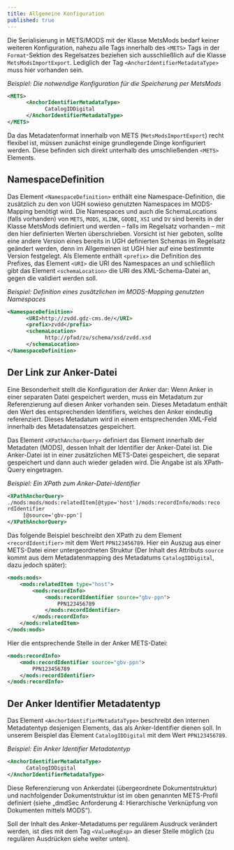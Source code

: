 ```yaml
---
title: Allgemeine Konfiguration
published: true
---
```


Die Serialisierung in METS/MODS mit der Klasse MetsMods bedarf keiner weiteren Konfiguration, nahezu alle Tags innerhalb des `<METS>` Tags in der `Format`-Sektion des Regelsatzes beziehen sich ausschließlich auf die Klasse `MetsModsImportExport`. Lediglich der Tag `<AnchorIdentifierMetadataType>` muss hier vorhanden sein.

_Beispiel: Die notwendige Konfiguration für die Speicherung per MetsMods_

```xml
<METS>
      <AnchorIdentifierMetadataType>
            CatalogIDDigital
      </AnchorIdentifierMetadataType>
</METS>
```

Da das Metadatenformat innerhalb von METS (`MetsModsImportExport`) recht flexibel ist, müssen zunächst einige grundlegende Dinge konfiguriert werden. Diese befinden sich direkt unterhalb des umschließenden `<METS>` Elements.

## NamespaceDefinition

Das Element `<NamespaceDefinition>` enthält eine Namespace-Definition, die zusätzlich zu den von UGH sowieso genutzten Namespaces im MODS-Mapping benötigt wird. Die Namespaces und auch die SchemaLocations (falls vorhanden) von `METS`, `MODS`, `XLINK`, `GOOBI`, `XSI` und `DV` sind bereits in der Klasse MetsMods definiert und werden – falls im Regelsatz vorhanden – mit den hier definierten Werten überschrieben. Vorsicht ist hier geboten, sollte eine andere Version eines bereits in UGH definierten Schemas im Regelsatz geändert werden, denn im Allgemeinen ist UGH hier auf eine bestimmte Version festgelegt. Als Elemente enthält `<prefix>` die Definition des Prefixes, das Element `<URI>` die URI des Namespaces an und schließlich gibt das Element `<schemaLocation>` die URI des XML-Schema-Datei an, gegen die validiert werden soll.

_Beispiel: Definition eines zusätzlichen im MODS-Mapping genutzten Namespaces_

```xml
<NamespaceDefinition>
      <URI>http://zvdd.gdz-cms.de/</URI>
      <prefix>zvdd</prefix>
      <schemaLocation>
            http://pfad/zu/schema/xsd/zvdd.xsd
      </schemaLocation>
</NamespaceDefinition>
```

## Der Link zur Anker-Datei

Eine Besonderheit stellt die Konfiguration der Anker dar: Wenn Anker in einer separaten Datei gespeichert werden, muss ein Metadatum zur Referenzierung auf diesen Anker vorhanden sein. Dieses Metadatum enthält den Wert des entsprechenden Identifiers, welches den Anker eindeutig referenziert. Dieses Metadatum wird in einem entsprechenden XML-Feld innerhalb des Metadatensatzes gespeichert.

Das Element `<XPathAnchorQuery>` definiert das Element innerhalb der Metadaten (MODS), dessen Inhalt der Identifier der Anker-Datei ist. Die Anker-Datei ist in einer zusätzlichen METS-Datei gespeichert, die separat gespeichert und dann auch wieder geladen wird. Die Angabe ist als XPath-Query eingetragen.

_Beispiel: Ein XPath zum Anker-Datei-Identifier_

```xml
<XPathAnchorQuery> 
./mods:mods/mods:relatedItem[@type='host']/mods:recordInfo/mods:reco
rdIdentifier
     [@source='gbv-ppn']
</XPathAnchorQuery>
```

Das folgende Beispiel beschreibt den XPath zu dem Element `<recordIdentifier>` mit dem Wert `PPN123456789`. Hier ein Auszug aus einer METS-Datei einer untergeordneten Struktur (Der Inhalt des Attributs `source` kommt aus dem Metadatenmapping des Metadatums `CatalogIDDigital`, dazu jedoch später):

```xml
<mods:mods>
    <mods:relatedItem type="host">
        <mods:recordInfo>
            <mods:recordIdentifier source="gbv-ppn">
                PPN123456789
            </mods:recordIdentifier>
        </mods:recordInfo>
    </mods:relatedItem>
</mods:mods>
```

Hier die entsprechende Stelle in der Anker METS-Datei:

```xml
<mods:recordInfo>
    <mods:recordIdentifier source="gbv-ppn">
        PPN123456789
    </mods:recordIdentifier>
</mods:recordInfo>
```

## Der Anker Identifier Metadatentyp

Das Element `<AnchorIdentifierMetadataType>` beschreibt den internen Metadatentyp desjenigen Elements, das als Anker-Identifier dienen soll. In unserem Beispiel das Element `CatalogIDDigital` mit dem Wert `PPN123456789`.

_Beispiel: Ein Anker Identifier Metadatentyp_

```xml
<AnchorIdentifierMetadataType>
      CatalogIDDigital
</AnchorIdentifierMetadataType>
```

Diese Referenzierung von Ankerdatei (übergeordnete Dokumentstruktur) und nachfolgender Dokumentstruktur ist im oben genannten METS-Profil definiert (siehe „dmdSec Anforderung 4: Hierarchische Verknüpfung von Dokumenten mittels MODS“).

Soll der Inhalt des Anker-Metadatums per regulärem Ausdruck verändert werden, ist dies mit dem Tag `<ValueRegExp>` an dieser Stelle möglich (zu regulären Ausdrücken siehe weiter unten).

